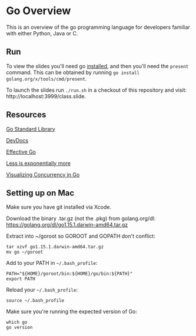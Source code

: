 # Go Overview

This is an overview of the go programming language for developers familiar with either Python, Java or C.

## Run

To view the slides you'll need go [installed](https://golang.org/dl/), and then you'll need the `present` command. This can be obtained by running `go install golang.org/x/tools/cmd/present`.

To launch the slides run `./run.sh` in a checkout of this repository and visit: http://localhost:3999/class.slide.

## Resources
[Go Standard Library](https://golang.org/pkg/#stdlib)

[DevDocs](https://devdocs.io/go/)

[Effective Go](https://golang.org/doc/effective_go.html)

[Less is exponentially more](https://commandcenter.blogspot.com/2012/06/less-is-exponentially-more.html)

[Visualizing Concurrency in Go](https://www.youtube.com/watch?v=KyuFeiG3Y60)

## Setting up on Mac
Make sure you have git installed via Xcode.

Download the binary .tar.gz (not the .pkg) from golang.org/dl: https://golang.org/dl/go1.15.1.darwin-amd64.tar.gz

Extract into ~/goroot so GOROOT and GOPATH don't conflict:

```
tar xzvf go1.15.1.darwin-amd64.tar.gz
mv go ~/goroot
```

Add to your PATH in `~/.bash_profile`:

```
PATH="${HOME}/goroot/bin:${HOME}/go/bin:${PATH}"
export PATH
```

Reload your `~/.bash_profile`:

```
source ~/.bash_profile
```

Make sure you're running the expected version of Go:

```
which go
go version
```
